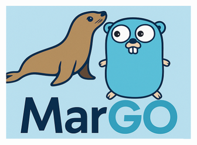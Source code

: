 ![MarGO logo](https://github.com/rah-0/margo/blob/master/doc/margo.png?v=1 "MariaDB's Sea Lion with Golang Gopher")
